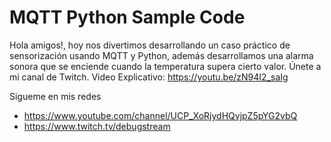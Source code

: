 # MQTT Python Sample Code
Hola amigos!, hoy nos divertimos desarrollando un caso práctico de sensorización usando MQTT y Python, además desarrollamos una alarma sonora que se enciende cuando la temperatura supera cierto valor. Únete a mi canal de Twitch.
Video Explicativo: https://youtu.be/zN94I2_saIg

Sigueme en mis redes

* https://www.youtube.com/channel/UCP_XoRjydHQvjpZ5pYG2vbQ
* https://www.twitch.tv/debugstream
